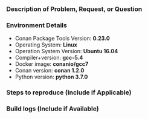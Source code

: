 ### Description of Problem, Request, or Question

### Environment Details
* Conan Package Tools Version: **0.23.0**
* Operating System: **Linux**
* Operation System Version: **Ubuntu 16.04**
* Compiler+version: **gcc-5.4**
* Docker image: **conanio/gcc7**
* Conan version: **conan 1.2.0**
* Python version: **python 3.7.0**

### Steps to reproduce (Include if Applicable)

### Build logs (Include if Available)
